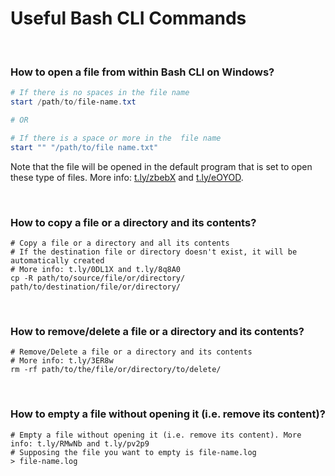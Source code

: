 # Useful Bash CLI Commands

<br>

### How to open a file from within Bash CLI on Windows?

```powershell
# If there is no spaces in the file name 
start /path/to/file-name.txt

# OR

# If there is a space or more in the  file name
start "" "/path/to/file name.txt"
```

Note that the file will be opened in the default program that is set to open these type of files. More info: [t.ly/zbebX](https://t.ly/zbebX) and [t.ly/eOYOD](https://t.ly/eOYOD).

<br>

### How to copy a file or a directory and its contents?

```shell
# Copy a file or a directory and all its contents
# If the destination file or directory doesn't exist, it will be automatically created
# More info: t.ly/0DL1X and t.ly/8q8A0
cp -R path/to/source/file/or/directory/ path/to/destination/file/or/directory/
```

<br>

### How to remove/delete a file or a directory and its contents?

```shell
# Remove/Delete a file or a directory and its contents
# More info: t.ly/3ER8w
rm -rf path/to/the/file/or/directory/to/delete/
```

<br>

### How to empty a file without opening it (i.e. remove its content)?

```shell
# Empty a file without opening it (i.e. remove its content). More info: t.ly/RMwNb and t.ly/pv2p9
# Supposing the file you want to empty is file-name.log
> file-name.log
```

